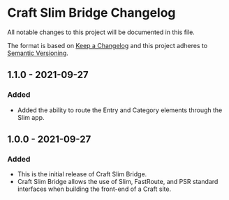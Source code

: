 # Craft Slim Bridge Changelog

All notable changes to this project will be documented in this file.

The format is based on [Keep a Changelog](http://keepachangelog.com/en/1.0.0/)
and this project adheres to [Semantic Versioning](http://semver.org/spec/v2.0.0.html).

## 1.1.0 - 2021-09-27
### Added

- Added the ability to route the Entry and Category elements through the Slim app.

## 1.0.0 - 2021-09-27
### Added

- This is the initial release of Craft Slim Bridge.
- Craft Slim Bridge allows the use of Slim, FastRoute, and PSR standard interfaces when building the front-end of a Craft site.
